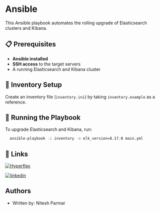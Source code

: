 
# Ansible 

This Ansible playbook automates the rolling upgrade of Elasticsearch clusters and Kibana.

## 📋 Prerequisites  
- **Ansible installed**
- **SSH access** to the target servers  
- A running Elasticsearch and Kibana cluster 

## 📜 Inventory Setup  
Create an inventory file (`inventory.ini`) by taking `inventory.example` as a reference.

## 🚀 Running the Playbook
To upgrade Elasticsearch and Kibana, run:
```bash
  ansible-playbook -i inventory -e elk_version=8.17.0 main.yml 
```

## 🔗 Links
[![Hyperflex](https://cdn.prod.website-files.com/66c869ab4cb5836cc9292b68/66d1dfaa6e96d9058013d283_image%20(7)%201.png)](https://www.hyperflex.co/) 

[![linkedin](https://img.shields.io/badge/linkedin-0A66C2?style=for-the-badge&logo=linkedin&logoColor=white)](https://www.linkedin.com/company/hyperflexco/)

## Authors
- Written by: Nitesh Parmar